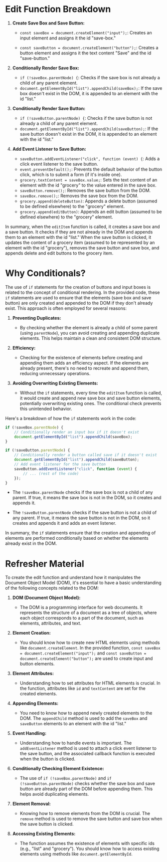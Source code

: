 # Edit Function Breakdown

1. **Create Save Box and Save Button:**
   - `const saveBox = document.createElement("input");`: Creates an input element and assigns it the id "save-box."

   - `const saveButton = document.createElement("button");`: Creates a button element and assigns it the text content "Save" and the id "save-button."

2. **Conditionally Render Save Box:**
   - `if (!saveBox.parentNode) {`: Checks if the save box is not already a child of any parent element.
   - `document.getElementById("list").appendChild(saveBox);`: If the save box doesn't exist in the DOM, it is appended to an element with the id "list."

3. **Conditionally Render Save Button:**
   - `if (!saveButton.parentNode) {`: Checks if the save button is not already a child of any parent element.
   - `document.getElementById("list").appendChild(saveButton);`: If the save button doesn't exist in the DOM, it is appended to an element with the id "list."

4. **Add Event Listener to Save Button:**
   - `saveButton.addEventListener("click", function (event) {`: Adds a click event listener to the save button.
   - `event.preventDefault();`: Prevents the default behavior of the button click, which is to submit a form (if it's inside one).
   - `grocery.textContent = saveBox.value;`: Sets the text content of an element with the id "grocery" to the value entered in the save box.
   - `saveButton.remove();`: Removes the save button from the DOM.
   - `saveBox.remove();`: Removes the save box from the DOM.
   - `grocery.append(deleteButton)`: Appends a delete button (assumed to be defined elsewhere) to the "grocery" element.
   - `grocery.append(editButton)`: Appends an edit button (assumed to be defined elsewhere) to the "grocery" element.

In summary, when the `editItem` function is called, it creates a save box and a save button. It checks if they are not already in the DOM and appends them to an element with the id "list." When the save button is clicked, it updates the content of a grocery item (assumed to be represented by an element with the id "grocery"), removes the save button and save box, and appends delete and edit buttons to the grocery item.

# Why Conditionals?
The use of `if` statements for the creation of buttons and input boxes is related to the concept of conditional rendering. In the provided code, these `if` statements are used to ensure that the elements (save box and save button) are only created and appended to the DOM if they don't already exist. This approach is often employed for several reasons:

1. **Preventing Duplicates:**
   - By checking whether the element is already a child of some parent (using `parentNode`), you can avoid creating and appending duplicate elements. This helps maintain a clean and consistent DOM structure.

2. **Efficiency:**
   - Checking for the existence of elements before creating and appending them adds an efficiency aspect. If the elements are already present, there's no need to recreate and append them, reducing unnecessary operations.

3. **Avoiding Overwriting Existing Elements:**
   - Without the `if` statements, every time the `editItem` function is called, it would create and append new save box and save button elements, potentially overwriting existing ones. The conditional check prevents this unintended behavior.

Here's a breakdown of how the `if` statements work in the code:

```javascript
if (!saveBox.parentNode) {
    // Conditionally render an input box if it doesn't exist
    document.getElementById("list").appendChild(saveBox);
}

if (!saveButton.parentNode) {
    // Conditionally render a button called save if it doesn't exist
    document.getElementById("list").appendChild(saveButton);
    // Add event listener for the save button
    saveButton.addEventListener("click", function (event) {
        // ... (rest of the code)
    });
}
```

- The `!saveBox.parentNode` checks if the save box is not a child of any parent. If true, it means the save box is not in the DOM, so it creates and appends it.

- The `!saveButton.parentNode` checks if the save button is not a child of any parent. If true, it means the save button is not in the DOM, so it creates and appends it and adds an event listener.

In summary, the `if` statements ensure that the creation and appending of elements are performed conditionally based on whether the elements already exist in the DOM.

# Refresher Material 
To create the edit function and understand how it manipulates the Document Object Model (DOM), it's essential to have a basic understanding of the following concepts related to the DOM:

1. **DOM (Document Object Model):**
   - The DOM is a programming interface for web documents. It represents the structure of a document as a tree of objects, where each object corresponds to a part of the document, such as elements, attributes, and text.

2. **Element Creation:**
   - You should know how to create new HTML elements using methods like `document.createElement`. In the provided function, `const saveBox = document.createElement("input");` and `const saveButton = document.createElement("button");` are used to create input and button elements.

3. **Element Attributes:**
   - Understanding how to set attributes for HTML elements is crucial. In the function, attributes like `id` and `textContent` are set for the created elements.

4. **Appending Elements:**
   - You need to know how to append newly created elements to the DOM. The `appendChild` method is used to add the `saveBox` and `saveButton` elements to an element with the id "list."

5. **Event Handling:**
   - Understanding how to handle events is important. The `addEventListener` method is used to attach a click event listener to the save button, and the associated callback function is executed when the button is clicked.

6. **Conditionally Checking Element Existence:**
   - The use of `if (!saveBox.parentNode)` and `if (!saveButton.parentNode)` checks whether the save box and save button are already part of the DOM before appending them. This helps avoid duplicating elements.

7. **Element Removal:**
   - Knowing how to remove elements from the DOM is crucial. The `remove` method is used to remove the save button and save box when the save button is clicked.

8. **Accessing Existing Elements:**
   - The function assumes the existence of elements with specific ids (e.g., "list" and "grocery"). You should know how to access existing elements using methods like `document.getElementById`.





